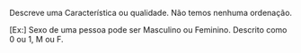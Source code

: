 
Descreve uma Característica ou qualidade. 
Não temos nenhuma ordenação.

[Ex:] Sexo de uma pessoa pode ser Masculino ou Feminino. Descrito como 0 ou 1, M ou F.